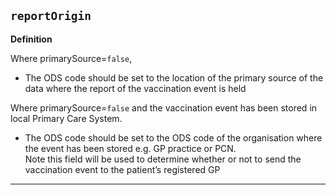 ## `reportOrigin`

<b>Definition</b><br>

Where primarySource=`false`, 
-	The ODS code should be set to the location of the primary source of the data where the report of the vaccination event is held
 
Where primarySource=`false` and the vaccination event has been stored in local Primary Care System. 
-	The ODS code should be set to the ODS code of the organisation where the event has been stored e.g. GP practice or PCN.   
Note this field will be used to determine whether or not to send the vaccination event to the patient’s registered GP

---